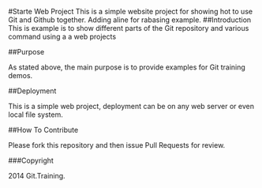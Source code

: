 #Starte Web Project
This is a simple website project for showing hot to use Git and Github together.
Adding aline for rabasing example.
##Introduction
This is example is to show different parts of the Git repository and various command using a a web projects

##Purpose

As stated above, the main purpose is to provide examples for Git training demos.

##Deployment

This is a simple web project, deployment can be on any web server or even local file system.

##How To Contribute

Please fork this repository and then issue Pull Requests for review.

###Copyright 

2014 Git.Training.
